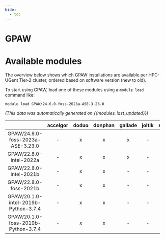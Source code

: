 ```yaml
---
hide:
  - toc
---
```


GPAW
====

# Available modules


The overview below shows which GPAW installations are available per HPC-UGent Tier-2 cluster, ordered based on software version (new to old).

To start using GPAW, load one of these modules using a `module load` command like:

```shell
module load GPAW/24.6.0-foss-2023a-ASE-3.23.0
```

*(This data was automatically generated on {{modules_last_updated}})*  

| |accelgor|doduo|donphan|gallade|joltik|shinx|
| :---: | :---: | :---: | :---: | :---: | :---: | :---: |
|GPAW/24.6.0-foss-2023a-ASE-3.23.0|-|x|x|x|-|x|
|GPAW/22.8.0-intel-2022a|-|x|x|x|-|-|
|GPAW/22.8.0-intel-2021b|-|x|x|-|-|-|
|GPAW/22.8.0-foss-2021b|-|x|x|-|-|-|
|GPAW/20.1.0-intel-2019b-Python-3.7.4|-|x|x|-|-|-|
|GPAW/20.1.0-foss-2019b-Python-3.7.4|-|x|x|-|-|-|

